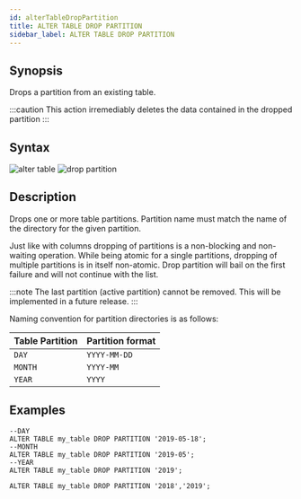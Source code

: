 ```yaml
---
id: alterTableDropPartition
title: ALTER TABLE DROP PARTITION
sidebar_label: ALTER TABLE DROP PARTITION
---
```


## Synopsis

Drops a partition from an existing table.

:::caution
This action irremediably deletes the data contained in the dropped
partition
:::

## Syntax

![alter table](/img/doc/diagrams/alter-table.svg)
![drop partition](/img/doc/diagrams/alter-table-drop-partition.svg)

## Description

Drops one or more table partitions. Partition name must match the name of the
directory for the given partition.

Just like with columns dropping of partitions is a non-blocking and non-waiting
operation. While being atomic for a single partitions, dropping of multiple
partitions is in itself non-atomic. Drop partition will bail on the first
failure and will not continue with the list.

:::note
The last partition (active partition) cannot be removed. This will be
implemented in a future release.
:::

Naming convention for partition directories is as follows:

| Table Partition | Partition format |
| --------------- | ---------------- |
| `DAY`           | `YYYY-MM-DD`     |
| `MONTH`         | `YYYY-MM`        |
| `YEAR`          | `YYYY`           |

## Examples

```questdb-sql title="Drop a single partition"
--DAY
ALTER TABLE my_table DROP PARTITION '2019-05-18';
--MONTH
ALTER TABLE my_table DROP PARTITION '2019-05';
--YEAR
ALTER TABLE my_table DROP PARTITION '2019';
```

```questdb-sql title="Drop multiple partitions"
ALTER TABLE my_table DROP PARTITION '2018','2019';
```
